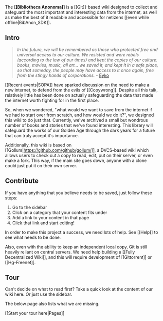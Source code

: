 The **[[Bibliotheca Anonoma]]** is a [[Git]]-based wiki designed to collect and safeguard the most important and interesting data from the internet, as well as make the best of it readable and accessible for netizens [[even while offline|BibAnon_SDK]].

## Intro

> *In the future, we will be remembered as those who protected free and universal access to our culture. We resisted and were rebels (according to the law of our times) and kept the copies of our culture: books, movies, music, all art… we saved it, and kept it in a safe place, so that someday, the people may have access to it once again, free from the stingy hands of corporations.* - [Eyko](http://www.reddit.com/r/darknetplan/comments/oo217/with_megaupload_shut_down_we_need_to_take_action/c3ip9a2)

[[Recent events|SOPA]] have sparked discussion on the need to make a new internet, to defend from the evils of [[Copywrong]]. Despite all this talk, relatively little has been done on actually safeguarding the data that made the internet worth fighting for in the first place.

So, when we wondered, "what would we want to save from the internet if we had to start over from scratch, and how would we do it?", we designed this wiki to do just that. Currently, we've archived a small but wondrous number of books and stories that we've found interesting. This library will safeguard the works of our Golden Age through the dark years for a future that can truly accept it's importance.

Additionally, this wiki is based on [[Gollum|https://github.com/github/gollum/]], a DVCS-based wiki which allows users to check out a copy to read, edit, put on their server, or even make a fork. This way, if the main site goes down, anyone with a clone could just put it on their own server.

## Contribute

If you have anything that you believe needs to be saved, just follow these steps: 

1. Go to the sidebar 
1. Click on a category that your content fits under
1. Add a link to your content in that page
1. Click that link and start editing!

In order to make this project a success, we need lots of help. See [[Help]] to see what needs to be done.

Also, even with the ability to keep an independent local copy, Git is still heavily reliant on central servers. We need help building a [[Fully Decentralized Wiki]], and this will require development of [[Gittorrent]] or [[Hg-Freenet]].

## Tour

Can't decide on what to read first? Take a quick look at the content of our wiki here. Or just use the sidebar.

The below page also lists what we are missing.

[[Start your tour here|Pages]]